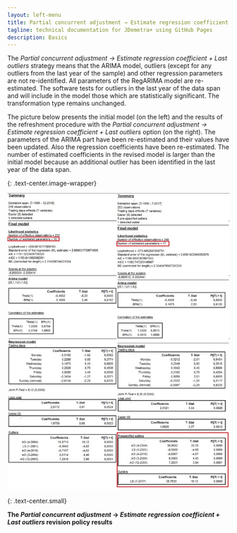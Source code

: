 ```yaml
---
layout: left-menu
title: Partial concurrent adjustment → Estimate regression coefficient + Last outliers
tagline: technical documentation for JDemetra+ using GitHub Pages
description: Basics
---
```

The *Partial concurrent adjustment → Estimate regression coefficient +
Last outliers* strategy means that the ARIMA model, outliers (except
for any outliers from the last year of the sample) and other regression
parameters are not re-identified. All parameters of the RegARIMA model
are re-estimated. The software tests for outliers in the last year of the
data span and will include in the model those which are statistically
significant. The transformation type remains unchanged.

The picture below presents the initial model (on the left) and the
results of the refreshment procedure with the *Partial* *concurrent
adjustment → Estimate regression coefficient + Last outliers* option (on
the right). The parameters of the ARIMA part have been re-estimated and
their values have been updated. Also the regression coefficients have been
re-estimated. The number of estimated coefficients in the revised model
is larger than the initial model because an additional outlier has been
identified in the last year of the data span.

{: .text-center.image-wrapper}

![Text](/assets/img/user-guide/UDimage26.jpg)

{: .text-center.small}

**The *Partial concurrent adjustment* → *Estimate regression coefficient + Last outliers* revision policy results**
